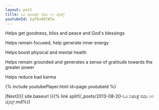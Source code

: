 ```yaml
---
layout: post
title: ಓಂ ಭೀಜಕರ್ತ್ರೆ ನಮಃ ೧೧ ಟೈಮ್ಸ್
youtubeId: SyF6u80lWTw
---
```

 
 
Helps get goodness, bliss and peace and God's blessings
 
Helps remain focused, help generate inner energy 
 
Helps boost physical and mental health 
 
Helps remain grounded and generates a sense of gratitude towards the greater power 
 
Helps reduce bad karma
 
 
 
 


{% include youtubePlayer.html id=page.youtubeId %}
 
[Next]({{ site.baseurl }}{% link  split1/_posts/2013-08-20-ಓಂ ನಿಹಂತ್ರೆ ನಮಃ ೧೧ ಟೈಮ್ಸ್.md%})
 
